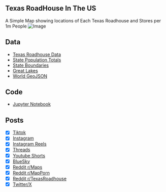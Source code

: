 ## Texas RoadHouse In The US
A Simple Map showing locations of Each Texas Roadhouse and Stores per 1m People
![Image](https://drive.google.com/uc?export=view&id=1tMOZNCfYbGS4Smpbg1NN_9OS1SvwQvYV)

## Data
* [Texas Roadhouse Data](https://www.texasroadhouse.com/location)
* [State Population Totals](https://www.census.gov/data/tables/time-series/demo/popest/2020s-state-total.html)
* [State Boundaries](https://www.census.gov/geographies/mapping-files/time-series/geo/carto-boundary-file.html)
* [Great Lakes](https://usicecenter.gov/Products/GreatLakesData)
* [World GeoJSON](https://public.opendatasoft.com/explore/dataset/world-administrative-boundaries/export/?flg=en-us)

## Code
* [Jupyter Notebook](FormatData.ipynb)

## Posts
- [x] [Tiktok](https://www.tiktok.com/@vinemapper/video/7446273427465456939)
- [x] [Instagram](https://www.instagram.com/p/DDkRWV3PzTH/)
- [x] [Instagram Reels](https://www.instagram.com/p/DDkQ66CPlAF/)
- [x] [Threads](https://www.threads.net/@vinemapper/post/DDkRXeGvxWJ)
- [x] [Youtube Shorts](https://youtube.com/shorts/JWnGV1zuGNM)
- [x] [BlueSky](https://bsky.app/profile/vinemapper.bsky.social/post/3ldbsc2xjtc2v)
- [x] [Reddit r/Maps](https://www.reddit.com/r/Maps/comments/1he7j5v/texas_roadhouses_per_state/)
- [x] [Reddit r/MapPorn](https://www.reddit.com/r/MapPorn/comments/1he7hrv/texas_roadhouse_locations_in_the_usa/)
- [x] [Reddit r/TexasRoadhouse](https://www.reddit.com/r/TexasRoadhouse/comments/1he7lyi/texas_roadhouse_locations_in_the_usa/)
- [x] [Twitter/X](https://x.com/VineMapper/status/1868126732697604392/photo/1)
